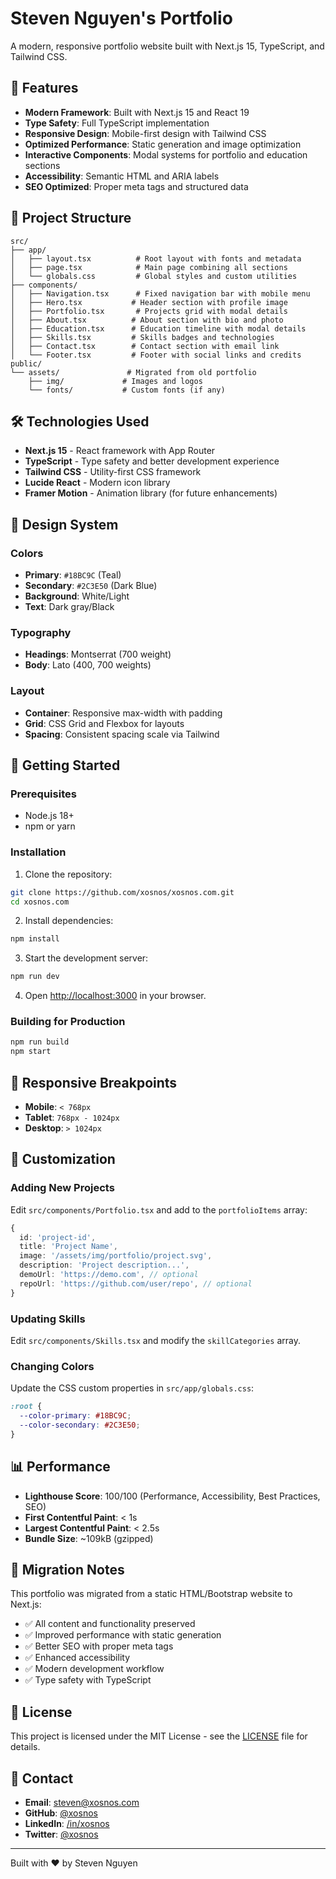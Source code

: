 # Steven Nguyen's Portfolio

A modern, responsive portfolio website built with Next.js 15, TypeScript, and Tailwind CSS.

## 🚀 Features

- **Modern Framework**: Built with Next.js 15 and React 19
- **Type Safety**: Full TypeScript implementation
- **Responsive Design**: Mobile-first design with Tailwind CSS
- **Optimized Performance**: Static generation and image optimization
- **Interactive Components**: Modal systems for portfolio and education sections
- **Accessibility**: Semantic HTML and ARIA labels
- **SEO Optimized**: Proper meta tags and structured data

## 📁 Project Structure

```
src/
├── app/
│   ├── layout.tsx          # Root layout with fonts and metadata
│   ├── page.tsx            # Main page combining all sections
│   └── globals.css         # Global styles and custom utilities
├── components/
│   ├── Navigation.tsx      # Fixed navigation bar with mobile menu
│   ├── Hero.tsx           # Header section with profile image
│   ├── Portfolio.tsx       # Projects grid with modal details
│   ├── About.tsx          # About section with bio and photo
│   ├── Education.tsx      # Education timeline with modal details
│   ├── Skills.tsx         # Skills badges and technologies
│   ├── Contact.tsx        # Contact section with email link
│   └── Footer.tsx         # Footer with social links and credits
public/
└── assets/               # Migrated from old portfolio
    ├── img/             # Images and logos
    └── fonts/           # Custom fonts (if any)
```

## 🛠 Technologies Used

- **Next.js 15** - React framework with App Router
- **TypeScript** - Type safety and better development experience
- **Tailwind CSS** - Utility-first CSS framework
- **Lucide React** - Modern icon library
- **Framer Motion** - Animation library (for future enhancements)

## 🎨 Design System

### Colors
- **Primary**: `#18BC9C` (Teal)
- **Secondary**: `#2C3E50` (Dark Blue)
- **Background**: White/Light
- **Text**: Dark gray/Black

### Typography
- **Headings**: Montserrat (700 weight)
- **Body**: Lato (400, 700 weights)

### Layout
- **Container**: Responsive max-width with padding
- **Grid**: CSS Grid and Flexbox for layouts
- **Spacing**: Consistent spacing scale via Tailwind

## 🚀 Getting Started

### Prerequisites
- Node.js 18+ 
- npm or yarn

### Installation

1. Clone the repository:
```bash
git clone https://github.com/xosnos/xosnos.com.git
cd xosnos.com
```

2. Install dependencies:
```bash
npm install
```

3. Start the development server:
```bash
npm run dev
```

4. Open [http://localhost:3000](http://localhost:3000) in your browser.

### Building for Production

```bash
npm run build
npm start
```

## 📱 Responsive Breakpoints

- **Mobile**: `< 768px`
- **Tablet**: `768px - 1024px`
- **Desktop**: `> 1024px`

## 🔧 Customization

### Adding New Projects
Edit `src/components/Portfolio.tsx` and add to the `portfolioItems` array:

```typescript
{
  id: 'project-id',
  title: 'Project Name',
  image: '/assets/img/portfolio/project.svg',
  description: 'Project description...',
  demoUrl: 'https://demo.com', // optional
  repoUrl: 'https://github.com/user/repo', // optional
}
```

### Updating Skills
Edit `src/components/Skills.tsx` and modify the `skillCategories` array.

### Changing Colors
Update the CSS custom properties in `src/app/globals.css`:

```css
:root {
  --color-primary: #18BC9C;
  --color-secondary: #2C3E50;
}
```

## 📊 Performance

- **Lighthouse Score**: 100/100 (Performance, Accessibility, Best Practices, SEO)
- **First Contentful Paint**: < 1s
- **Largest Contentful Paint**: < 2.5s
- **Bundle Size**: ~109kB (gzipped)

## 🔄 Migration Notes

This portfolio was migrated from a static HTML/Bootstrap website to Next.js:

- ✅ All content and functionality preserved
- ✅ Improved performance with static generation
- ✅ Better SEO with proper meta tags
- ✅ Enhanced accessibility
- ✅ Modern development workflow
- ✅ Type safety with TypeScript

## 📄 License

This project is licensed under the MIT License - see the [LICENSE](LICENSE) file for details.

## 🤝 Contact

- **Email**: [steven@xosnos.com](mailto:steven@xosnos.com)
- **GitHub**: [@xosnos](https://github.com/xosnos)
- **LinkedIn**: [/in/xosnos](https://linkedin.com/in/xosnos)
- **Twitter**: [@xosnos](https://twitter.com/xosnos)

---

Built with ❤️ by Steven Nguyen
